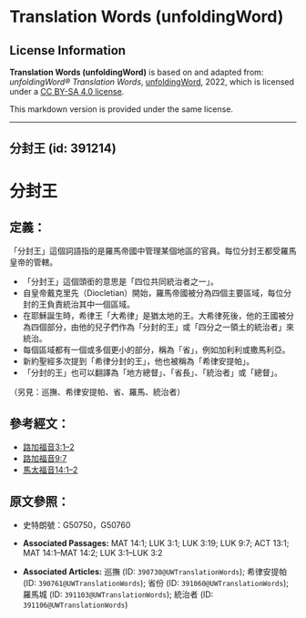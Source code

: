 # Translation Words (unfoldingWord)

## License Information

**Translation Words (unfoldingWord)** is based on and adapted from: _unfoldingWord® Translation Words_, [unfoldingWord](https://unfoldingword.org/utw), 2022, which is licensed under a [CC BY-SA 4.0 license](https://creativecommons.org/licenses/by-sa/4.0/legalcode.en).

This markdown version is provided under the same license.



--------------------------------

## 分封王 (id: 391214)

分封王
===

定義：
---

「分封王」這個詞語指的是羅馬帝國中管理某個地區的官員。每位分封王都受羅馬皇帝的管轄。

* 「分封王」這個頭銜的意思是「四位共同統治者之一」。
* 自皇帝戴克里先（Diocletian）開始，羅馬帝國被分為四個主要區域，每位分封的王負責統治其中一個區域。
* 在耶穌誕生時，希律王「大希律」是猶太地的王。大希律死後，他的王國被分為四個部分，由他的兒子們作為「分封的王」或「四分之一領土的統治者」來統治。
* 每個區域都有一個或多個更小的部分，稱為「省」，例如加利利或撒馬利亞。
* 新約聖經多次提到「希律分封的王」，他也被稱為「希律安提帕」。
* 「分封的王」也可以翻譯為「地方總督」、「省長」、「統治者」或「總督」。

（另見：巡撫、希律安提帕、省、羅馬、統治者）

參考經文：
-----

* [路加福音3:1–2](https://ref.ly/Luke3:1-Luke3:2)
* [路加福音9:7](https://ref.ly/Luke9:7)
* [馬太福音14:1–2](https://ref.ly/Matt14:1-Matt14:2)

原文參照：
-----

* 史特朗號：G50750，G50760

* **Associated Passages:** MAT 14:1; LUK 3:1; LUK 3:19; LUK 9:7; ACT 13:1; MAT 14:1–MAT 14:2; LUK 3:1–LUK 3:2
* **Associated Articles:** 巡撫 (ID: `390730@UWTranslationWords`); 希律安提帕 (ID: `390761@UWTranslationWords`); 省份 (ID: `391060@UWTranslationWords`); 羅馬城 (ID: `391103@UWTranslationWords`); 統治者 (ID: `391106@UWTranslationWords`)

